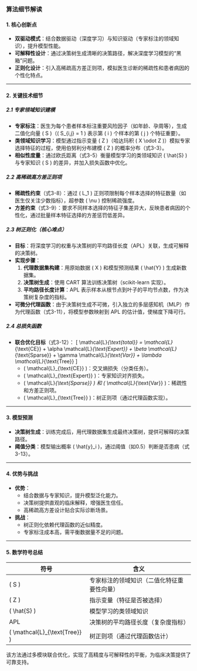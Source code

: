### 算法细节解读
#### **1. 核心创新点**
- **双驱动模式**：结合数据驱动（深度学习）与知识驱动（专家标注的领域知识），提升模型性能。
- **可解释性设计**：通过决策树生成清晰的决策路径，解决深度学习模型的“黑箱”问题。
- **正则化设计**：引入高稀疏高方差正则项，模拟医生诊断的稀疏性和患者病因的个性化特点。

---

#### **2. 关键技术细节**
##### **2.1 专家领域知识建模**
- **专家标注**：医生为每个患者样本标注重要风险因子（如年龄、孕周等），生成二值化向量 \( S \)（\( S_{i,j} = 1 \) 表示第 \( i \) 个样本的第 \( j \) 个特征重要）。
- **类领域知识学习**：模型通过指示变量 \( Z \)（哈达玛积 \( X \odot Z \)）模拟专家选择特征的过程，使用伯努利分布建模 \( Z \) 的概率分布（式3-3）。
- **相似性度量**：通过欧氏距离（式3-5）衡量模型学习的类领域知识 \( \hat{S} \) 与专家知识 \( S \) 的差异，并加入损失函数中优化。

##### **2.2 高稀疏高方差正则项**
- **稀疏性约束**（式3-8）：通过 \( L_1 \) 正则项限制每个样本选择的特征数量（如医生仅关注少数指标），超参数 \( \nu \) 控制稀疏强度。
- **方差约束**（式3-9）：要求不同样本选择的特征子集差异大，反映患者病因的个性化，通过批量样本特征选择的方差惩罚低差异。

##### **2.3 树正则化（核心难点）**
- **目标**：将深度学习的权重与决策树的平均路径长度（APL）关联，生成可解释的决策树。
- **实现步骤**：
  1. **代理数据集构建**：用原始数据 \( X \) 和模型预测结果 \( \hat{Y} \) 生成新数据集。
  2. **决策树生成**：使用 CART 算法训练决策树（scikit-learn 实现）。
  3. **平均路径长度计算**：APL 表示样本从根节点到叶子的平均节点数，作为决策树复杂度的指标。
- **可微分代理函数**：由于决策树生成不可微，引入独立的多层感知机（MLP）作为代理函数（式3-11），将模型参数映射到 APL 的估计值，使梯度下降可行。

##### **2.4 总损失函数**
- **联合优化目标**（式3-12）：
  \[
  \mathcal{L}_{\text{total}} = \mathcal{L}_{\text{CE}} + \alpha \mathcal{L}_{\text{Expert}} + \beta \mathcal{L}_{\text{Sparse}} + \gamma \mathcal{L}_{\text{Var}} + \lambda \mathcal{L}_{\text{Tree}}
  \]
  - \( \mathcal{L}_{\text{CE}} \)：交叉熵损失（分类任务）。
  - \( \mathcal{L}_{\text{Expert}} \)：专家知识对齐损失。
  - \( \mathcal{L}_{\text{Sparse}} \) 和 \( \mathcal{L}_{\text{Var}} \)：稀疏性和方差正则项。
  - \( \mathcal{L}_{\text{Tree}} \)：树正则项（通过代理函数实现）。

---

#### **3. 模型预测**
- **决策树生成**：训练完成后，用代理数据集生成最终决策树，提供可解释的决策路径。
- **阈值分类**：模型输出概率 \( \hat{y}_i \)，通过阈值（如0.5）判断是否患病（式3-13）。

---

#### **4. 优势与挑战**
- **优势**：
  - 结合数据与专家知识，提升模型泛化能力。
  - 决策树提供直观的临床解释，增强医生信任。
  - 高稀疏高方差设计贴合实际诊断场景。
- **挑战**：
  - 树正则化依赖代理函数的近似精度。
  - 专家标注成本高，需平衡数据量不足的问题。

---

#### **5. 数学符号总结**
| 符号          | 含义                                                         |
|---------------|--------------------------------------------------------------|
| \( S \)       | 专家标注的领域知识（二值化特征重要性向量）                   |
| \( Z \)       | 指示变量（特征是否被选择）                                   |
| \( \hat{S} \) | 模型学习的类领域知识                                         |
| APL           | 决策树的平均路径长度（复杂度指标）                           |
| \( \mathcal{L}_{\text{Tree}} \) | 树正则项（通过代理函数估计）                               |

该方法通过多模块联合优化，实现了高精度与可解释性的平衡，为临床决策提供了可靠支持。